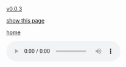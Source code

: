 [v0.0.3](https://github.com/littleflute/a21-2/edit/master/cd07/readme.md)

[show this page](https://littleflute.github.io/a21-2/cd07)

[home](../)




<audio controls id="player"> 
  <source src="https://littleflute.github.io/a21-2/cd07/Portrait07/01 01.mp3" type="audio/mpeg">
Your browser does not support the audio element.
</audio>
<div id="xd"> 
</div>
<script>
var d = document.getElementById("xd"); 
var html = d.innerHTML; 
for(var n=1; n<=25; n++)
{	
 	html += fNewBtn(n);

} 
d.innerHTML = html;

var p = document.getElementById("player");
function f(i)
{
    var s = "https://littleflute.github.io/a21-2/cd07/Portrait07/";
    if(i<10) 
    {
    	s += "0";
    } 
    s += i;
    if(i<10) 
    {
    	s += " 0";
    } 
    else
    {
      s += " ";
    }
    s += i;
    s += ".mp3";
    
	p.src = s; 
    p.play();
}
function fNewBtn(i)
{
	var rHTML = "";
    rHTML = "<button onclick='f(";
    rHTML += i;
    rHTML += ");'>";
    rHTML += i;
    rHTML += "</button>";
    return rHTML;
}
</script>



